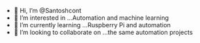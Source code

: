 - 👋 Hi, I’m @Santoshcont
- 👀 I’m interested in ...Automation and machine learning
- 🌱 I’m currently learning ...Ruspberry Pi and automation
- 💞️ I’m looking to collaborate on ...the same automation projects
  

<!---
Santoshcont/Santoshcont is a ✨ special ✨ repository because its `README.md` (this file) appears on your GitHub profile.
You can click the Preview link to take a look at your changes.
--->
